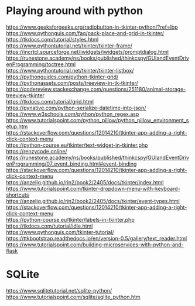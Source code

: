 # Playing around with python

https://www.geeksforgeeks.org/radiobutton-in-tkinter-python/?ref=lbp <br/>
https://www.pythonguis.com/faq/pack-place-and-grid-in-tkinter/ <br/>
https://tkdocs.com/tutorial/styles.html <br/>
https://www.pythontutorial.net/tkinter/tkinter-frame/ <br/>
https://incrtcl.sourceforge.net/iwidgets/iwidgets/promptdialog.html <br/>
https://runestone.academy/ns/books/published/thinkcspy/GUIandEventDrivenProgramming/toctree.html <br/>
https://www.pythontutorial.net/tkinter/tkinter-listbox/ <br/>
https://pythonguides.com/python-tkinter-grid/ <br/>
https://pythonassets.com/posts/treeview-in-tk-tkinter/ <br/>
https://codereview.stackexchange.com/questions/251180/animal-storage-treeview-tkinter <br/>
https://tkdocs.com/tutorial/grid.html <br/>
https://pynative.com/python-serialize-datetime-into-json/ <br/>
https://www.w3schools.com/python/python_regex.asp <br/>
https://www.tutorialspoint.com/python_pillow/python_pillow_environment_setup.htm <br/>
https://stackoverflow.com/questions/12014210/tkinter-app-adding-a-right-click-context-menu <br/>
https://python-course.eu/tkinter/text-widget-in-tkinter.php <br/>
https://renzycode.online/ <br/>
https://runestone.academy/ns/books/published/thinkcspy/GUIandEventDrivenProgramming/07_event_binding.html#event-binding <br/>
https://stackoverflow.com/questions/12014210/tkinter-app-adding-a-right-click-context-menu <br/>
https://anzeljg.github.io/rin2/book2/2405/docs/tkinter/index.html <br/>
https://www.tutorialspoint.com/tkinter-dropdown-menu-with-keyboard-shortcuts <br/>
https://anzeljg.github.io/rin2/book2/2405/docs/tkinter/event-types.html <br/>
https://stackoverflow.com/questions/12014210/tkinter-app-adding-a-right-click-context-menu <br/>
https://python-course.eu/tkinter/labels-in-tkinter.php <br/>
https://tkdocs.com/tutorial/idle.html <br/> 
https://www.pythonguis.com/tkinter-tutorial/ <br/> 
https://ttkbootstrap.readthedocs.io/en/version-0.5/gallery/text_reader.html <br/> 
https://www.tutorialspoint.com/building-microservices-with-python-and-flask <br/> 

# SQLite
https://www.sqlitetutorial.net/sqlite-python/ <br/>
https://www.tutorialspoint.com/sqlite/sqlite_python.htm <br/>
